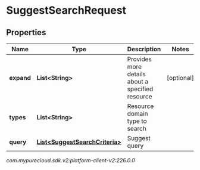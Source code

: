 # SuggestSearchRequest


## Properties

| Name | Type | Description | Notes |
| ------------ | ------------- | ------------- | ------------- |
| **expand** | **List&lt;String&gt;** | Provides more details about a specified resource |  [optional] |
| **types** | **List&lt;String&gt;** | Resource domain type to search |  |
| **query** | [**List&lt;SuggestSearchCriteria&gt;**](SuggestSearchCriteria) | Suggest query |  |




_com.mypurecloud.sdk.v2:platform-client-v2:226.0.0_
